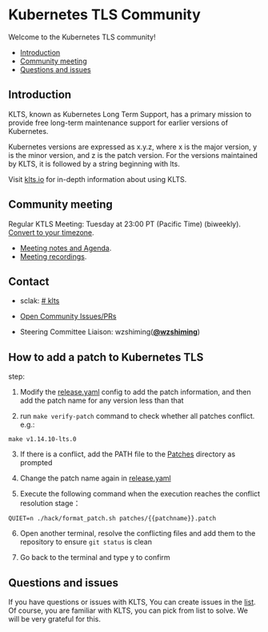 # Kubernetes TLS Community

Welcome to the Kubernetes TLS community!

- [Introduction](#introduction)
- [Community meeting](#community-meeting)
- [Questions and issues](#questions-and-issues)

## Introduction

KLTS, known as Kubernetes Long Term Support, has a primary mission to provide free long-term maintenance support for earlier versions of Kubernetes.

Kubernetes versions are expressed as x.y.z, where x is the major version, y is the minor version, and z is the patch version. For the versions maintained by KLTS, it is followed by a string beginning with lts.

Visit [klts.io](https://klts.io/) for in-depth information about using KLTS.

## Community meeting

Regular KTLS Meeting: Tuesday at 23:00 PT (Pacific Time) (biweekly). [Convert to your timezone](http://www.thetimezoneconverter.com/?t=11:00&tz=PT%20%28Pacific%20Time%29).
  * [Meeting notes and Agenda]().
  * [Meeting recordings]().


## Contact

* sclak: [# klts](https://klts.slack.com/archives/C02H8DMB6SZ)

* [Open Community Issues/PRs](https://github.com/klts-io/kubernetes-lts/issues)

* Steering Committee Liaison: wzshiming(**[@wzshiming](https://github.com/wzshiming)**)

<!--

## 怎么加添补丁

1. 修改 release.yaml 文件， 加入补丁信息，然后在小于此版本的版本都要添加补丁名称
2. 运行 make verify-patch 校验所有补丁是否冲突
3. 如果有冲突，将 path 文件添加到 patches 目录下
4. 重新在 release.yaml 中修改补丁名称
5. 执行下面命令，当执行到解决冲突的阶段
QUIET=n ./hack/format_patch.sh patches/{{patchname}}.patch
6. 另外打开一个终端，解决冲突文件后添加到仓库，保证 git status 干净
7. 回到终端，输入 y 确认

-->

## How to add a patch to Kubernetes TLS

step:<br>
1. Modify the [release.yaml](https://github.com/klts-io/kubernetes-lts/blob/main/releases.yml) config to add the patch information, and then add the patch name for any version less than that

2. run `make verify-patch` command to check whether all patches conflict. e.g.:

```shell
make v1.14.10-lts.0
``` 

3. If there is a conflict, add the PATH file to the [Patches](https://github.com/klts-io/kubernetes-lts/tree/main/patches) directory as prompted

4. Change the patch name again in [release.yaml](https://github.com/klts-io/kubernetes-lts/blob/main/releases.yml)

5. Execute the following command when the execution reaches the conflict resolution stage：

```shell
QUIET=n ./hack/format_patch.sh patches/{{patchname}}.patch
```

6. Open another terminal, resolve the conflicting files and add them to the repository to ensure `git status` is clean

7. Go back to the terminal and type y to confirm

## Questions and issues

If you have questions or issues with KLTS, You can create issues in the [list](https://github.com/klts-io/kubernetes-lts/issues). Of course, you are familiar with KLTS, you can pick from list to solve. We will be very grateful for this.





